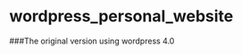 wordpress_personal_website
==========================

###The original version using wordpress 4.0

